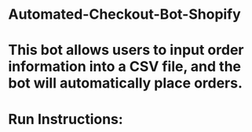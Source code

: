 # Automated-Checkout-Bot-Shopify

# This bot allows users to input order information into a CSV file, and the bot will automatically place orders.

# Run Instructions: 
